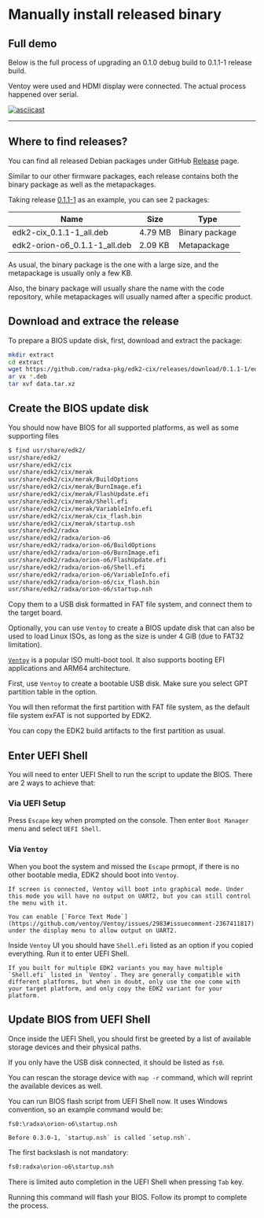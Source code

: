 # Manually install released binary

## Full demo

Below is the full process of upgrading an 0.1.0 debug build to 0.1.1-1 release build.

Ventoy were used and HDMI display were connected. The actual process happened over serial.

[![asciicast](https://asciinema.org/a/O7YsPjUyLIa2174oFgPPdGKyt.svg)](https://asciinema.org/a/O7YsPjUyLIa2174oFgPPdGKyt)

---

## Where to find releases?

You can find all released Debian packages under GitHub [Release](https://github.com/radxa-pkg/edk2-cix/releases) page.

Similar to our other firmware packages, each release contains both the binary package as well as the metapackages.

Taking release [0.1.1-1](https://github.com/radxa-pkg/edk2-cix/releases/tag/0.1.1-1) as an example, you can see 2 packages:

| Name | Size| Type |
| ---- | ---- | ---- |
| edk2-cix_0.1.1-1_all.deb | 4.79 MB | Binary package |
| edk2-orion-o6_0.1.1-1_all.deb | 2.09 KB | Metapackage |

As usual, the binary package is the one with a large size, and the metapackage is usually only a few KB.

Also, the binary package will usually share the name with the code repository, while metapackages will usually named after a specific product.

## Download and extrace the release

To prepare a BIOS update disk, first, download and extract the package:

```bash
mkdir extract
cd extract
wget https://github.com/radxa-pkg/edk2-cix/releases/download/0.1.1-1/edk2-cix_0.1.1-1_all.deb
ar vx *.deb
tar xvf data.tar.xz
```

## Create the BIOS update disk

You should now have BIOS for all supported platforms, as well as some supporting files

```bash
$ find usr/share/edk2/
usr/share/edk2/
usr/share/edk2/cix
usr/share/edk2/cix/merak
usr/share/edk2/cix/merak/BuildOptions
usr/share/edk2/cix/merak/BurnImage.efi
usr/share/edk2/cix/merak/FlashUpdate.efi
usr/share/edk2/cix/merak/Shell.efi
usr/share/edk2/cix/merak/VariableInfo.efi
usr/share/edk2/cix/merak/cix_flash.bin
usr/share/edk2/cix/merak/startup.nsh
usr/share/edk2/radxa
usr/share/edk2/radxa/orion-o6
usr/share/edk2/radxa/orion-o6/BuildOptions
usr/share/edk2/radxa/orion-o6/BurnImage.efi
usr/share/edk2/radxa/orion-o6/FlashUpdate.efi
usr/share/edk2/radxa/orion-o6/Shell.efi
usr/share/edk2/radxa/orion-o6/VariableInfo.efi
usr/share/edk2/radxa/orion-o6/cix_flash.bin
usr/share/edk2/radxa/orion-o6/startup.nsh
```

Copy them to a USB disk formatted in FAT file system, and connect them to the target board.

Optionally, you can use `Ventoy` to create a BIOS update disk that can also be used to load Linux ISOs, as long as the size is under 4 GiB (due to FAT32 limitation).

[`Ventoy`](https://www.ventoy.net/) is a popular ISO multi-boot tool. It also supports booting EFI applications and ARM64 architecture.

First, use `Ventoy` to create a bootable USB disk. Make sure you select GPT partition table in the option.

You will then reformat the first partition with FAT file system, as the default file system exFAT is not supported by EDK2.

You can copy the EDK2 build artifacts to the first partition as usual. 

## Enter UEFI Shell

You will need to enter UEFI Shell to run the script to update the BIOS. There are 2 ways to achieve that:

### Via UEFI Setup

Press `Escape` key when prompted on the console. Then enter `Boot Manager` menu and select `UEFI Shell`.

### Via `Ventoy`

When you boot the system and missed the `Escape` prmopt, if there is no other bootable media, EDK2 should boot into `Ventoy`.

```admonish caution
If screen is connected, Ventoy will boot into graphical mode. Under this mode you will have no output on UART2, but you can still control the menu with it.

You can enable [`Force Text Mode`](https://github.com/ventoy/Ventoy/issues/2983#issuecomment-2367411817) under the display menu to allow output on UART2.
```

Inside `Ventoy` UI you should have `Shell.efi` listed as an option if you copied everything. Run it to enter UEFI Shell.

```admonish caution
If you built for multiple EDK2 variants you may have multiple `Shell.efi` listed in `Ventoy`. They are generally compatible with different platforms, but when in doubt, only use the one come with your target platform, and only copy the EDK2 variant for your platform.
```

## Update BIOS from UEFI Shell

Once inside the UEFI Shell, you should first be greeted by a list of available storage devices and their physical paths.

If you only have the USB disk connected, it should be listed as `fs0`.

You can rescan the storage device with `map -r` command, which will reprint the available devices as well.

You can run BIOS flash script from UEFI Shell now. It uses Windows convention, so an example command would be:

```cmd
fs0:\radxa\orion-o6\startup.nsh
```

```admonish info
Before 0.3.0-1, `startup.nsh` is called `setup.nsh`.
```

The first backslash is not mandatory:

```cmd
fs0:radxa\orion-o6\startup.nsh
```

There is limited auto completion in the UEFI Shell when pressing `Tab` key.

Running this command will flash your BIOS. Follow its prompt to complete the process.

